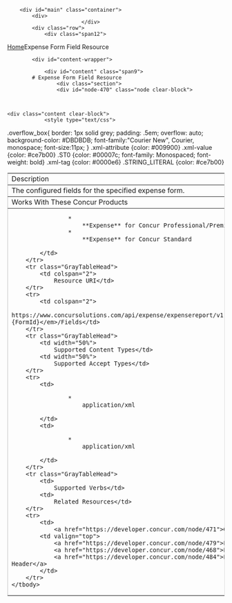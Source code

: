 
        <div id="main" class="container">
            <div>
                            </div>
            <div class="row">
                <div class="span12">
<div class="breadcrumbs"><a href="/">Home</a>Expense Form Field Resource</div>
                </div>
            </div>

            <div id="content-wrapper">
<!-- <div class="row"> -->
                <div id="content" class="span9">
            # Expense Form Field Resource
                    <div class="section">
                    <div id="node-470" class="node clear-block">


    
    <div class="content clear-block">
                <style type="text/css">
.overflow_box{
border: 1px solid grey;
padding: .5em;
overflow: auto;
background-color: #DBDBDB;
font-family:"Courier New", Courier, monospace;
font-size:11px;
}
.xml-attribute {color: #009900}
.xml-value {color: #ce7b00}
.ST0 {color: #00007c; font-family: Monospaced; font-weight: bold}
.xml-tag {color: #0000e6}
.STRING_LITERAL {color: #ce7b00}</style>
<table border="1" bordercolor="#dbdbdb" cellpadding="3" cellspacing="0" width="100%">
    <tbody>
        <tr class="GrayTableHead">
            <td colspan="2">
                Description</td>
        </tr>
        <tr>
            <td colspan="2">
                The configured fields for the specified expense form.</td>
        </tr>
        <tr class="GrayTableHead">
            <td colspan="2">
                Works With These Concur Products</td>
        </tr>
        <tr>
            <td colspan="2">
                
                    * 
                        **Expense** for Concur Professional/Premium
                    * 
                        **Expense** for Concur Standard
                
            </td>
        </tr>
        <tr class="GrayTableHead">
            <td colspan="2">
                Resource URI</td>
        </tr>
        <tr>
            <td colspan="2">
                https://www.concursolutions.com/api/expense/expensereport/v1.1/report/Form/<em>{FormId}</em>/Fields</td>
        </tr>
        <tr class="GrayTableHead">
            <td width="50%">
                Supported Content Types</td>
            <td width="50%">
                Supported Accept Types</td>
        </tr>
        <tr>
            <td>
                
                    * 
                        application/xml
                
            </td>
            <td>
                
                    * 
                        application/xml
                
            </td>
        </tr>
        <tr class="GrayTableHead">
            <td>
                Supported Verbs</td>
            <td>
                Related Resources</td>
        </tr>
        <tr>
            <td>
                <a href="https://developer.concur.com/node/471">GET</a></td>
            <td valign="top">
                <a href="https://developer.concur.com/node/479">Expense Entry</a>
                <a href="https://developer.concur.com/node/468">Expense Form</a>
                <a href="https://developer.concur.com/node/484">Expense Report Header</a>
            </td>
        </tr>
    </tbody>
</table>
<br />
